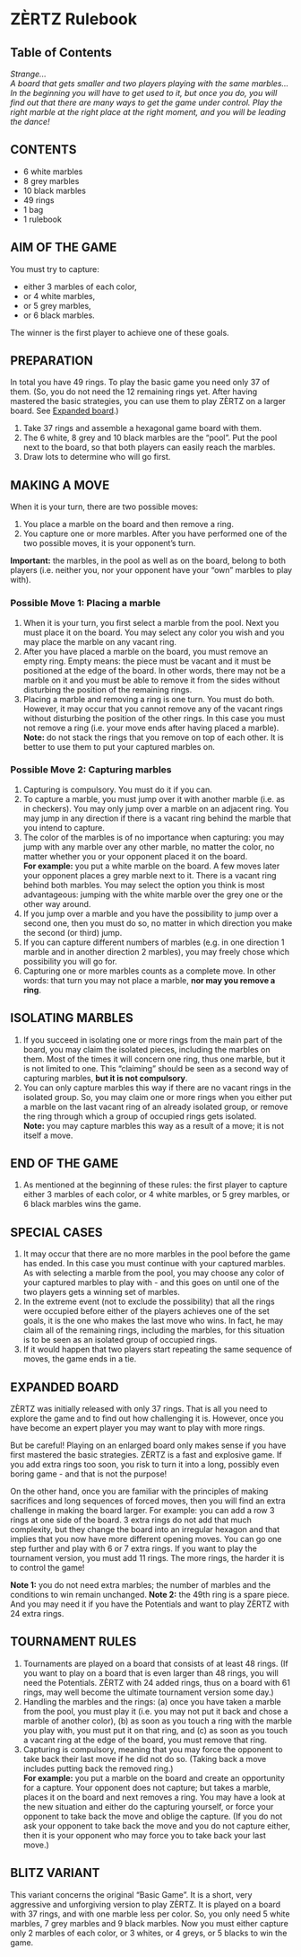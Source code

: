 # ZÈRTZ Rulebook

## Table of Contents

*Strange...  
A board that gets smaller and two players playing with the same marbles...  
In the beginning you will have to get used to it, but once you do, you will find out that there are many ways to get the game under control. Play the right marble at the right place at the right moment, and you will be leading the dance!*

## CONTENTS

* 6 white marbles
* 8 grey marbles
* 10 black marbles
* 49 rings
* 1 bag
* 1 rulebook

## AIM OF THE GAME

You must try to capture:

* either 3 marbles of each color,
* or 4 white marbles,
* or 5 grey marbles,
* or 6 black marbles.

The winner is the first player to achieve one of these goals.

## PREPARATION

In total you have 49 rings. To play the basic game you need only 37 of them. (So, you do not need the 12 remaining rings yet. After having mastered the basic strategies, you can use them to play ZÈRTZ on a larger board. See [Expanded board](#expanded-board).)

1. Take 37 rings and assemble a hexagonal game board with them.
2. The 6 white, 8 grey and 10 black marbles are the “pool”. Put the pool next to the board, so that both players can easily reach the marbles.
3. Draw lots to determine who will go first.

## MAKING A MOVE

When it is your turn, there are two possible moves:

1. You place a marble on the board and then remove a ring.
2. You capture one or more marbles. After you have performed one of the two possible moves, it is your opponent’s turn.

**Important:** the marbles, in the pool as well as on the board, belong to both players (i.e. neither you, nor your opponent have your “own” marbles to play with).

### Possible Move 1: Placing a marble

1. When it is your turn, you first select a marble from the pool. Next you must place it on the board. You may select any color you wish and you may place the marble on any vacant ring.
2. After you have placed a marble on the board, you must remove an empty ring. Empty means: the piece must be vacant and it must be positioned at the edge of the board. In other words, there may not be a marble on it and you must be able to remove it from the sides without disturbing the position of the remaining rings.
3. Placing a marble and removing a ring is one turn. You must do both. However, it may occur that you cannot remove any of the vacant rings without disturbing the position of the other rings. In this case you must not remove a ring (i.e. your move ends after having placed a marble).  
**Note:** do not stack the rings that you remove on top of each other. It is better to use them to put your captured marbles on.

### Possible Move 2: Capturing marbles

1. Capturing is compulsory. You must do it if you can.
2. To capture a marble, you must jump over it with another marble (i.e. as in checkers). You may only jump over a marble on an adjacent ring. You may jump in any direction if there is a vacant ring behind the marble that you intend to capture.
3. The color of the marbles is of no importance when capturing: you may jump with any marble over any other marble, no matter the color, no matter whether you or your opponent placed it on the board.  
**For example:** you put a white marble on the board. A few moves later your opponent places a grey marble next to it. There is a vacant ring behind both marbles. You may select the option you think is most advantageous: jumping with the white marble over the grey one or the other way around.
4. If you jump over a marble and you have the possibility to jump over a second one, then you must do so, no matter in which direction you make the second (or third) jump.
5. If you can capture different numbers of marbles (e.g. in one direction 1 marble and in another direction 2 marbles), you may freely chose which possibility you will go for.
6. Capturing one or more marbles counts as a complete move. In other words: that turn you may not place a marble, **nor may you remove a ring**.

## ISOLATING MARBLES

1. If you succeed in isolating one or more rings from the main part of the board, you may claim the isolated pieces, including the marbles on them. Most of the times it will concern one ring, thus one marble, but it is not limited to one. This “claiming” should be seen as a second way of capturing marbles, **but it is not compulsory**.
2. You can only capture marbles this way if there are no vacant rings in the isolated group. So, you may claim one or more rings when you either put a marble on the last vacant ring of an already isolated group, or remove the ring through which a group of occupied rings gets isolated.  
**Note:** you may capture marbles this way as a result of a move; it is not itself a move.

## END OF THE GAME

1. As mentioned at the beginning of these rules: the first player to capture either 3 marbles of each color, or 4 white marbles, or 5 grey marbles, or 6 black marbles wins the game.

## SPECIAL CASES

1. It may occur that there are no more marbles in the pool before the game has ended. In this case you must continue with your captured marbles. As with selecting a marble from the pool, you may choose any color of your captured marbles to play with - and this goes on until one of the two players gets a winning set of marbles.
2. In the extreme event (not to exclude the possibility) that all the rings were occupied before either of the players achieves one of the set goals, it is the one who makes the last move who wins. In fact, he may claim all of the remaining rings, including the marbles, for this situation is to be seen as an isolated group of occupied rings.
3. If it would happen that two players start repeating the same sequence of moves, the game ends in a tie.

## EXPANDED BOARD

ZÈRTZ was initially released with only 37 rings. That is all you need to explore the game and to find out how challenging it is. However, once you have become an expert player you may want to play with more rings.

But be careful! Playing on an enlarged board only makes sense if you have first mastered the basic strategies. ZÈRTZ is a fast and explosive game. If you add extra rings too soon, you risk to turn it into a long, possibly even boring game - and that is not the purpose!

On the other hand, once you are familiar with the principles of making sacrifices and long sequences of forced moves, then you will find an extra challenge in making the board larger. For example: you can add a row 3 rings at one side of the board. 3 extra rings do not add that much complexity, but they change the board into an irregular hexagon and that implies that you now have more different opening moves. You can go one step further and play with 6 or 7 extra rings. If you want to play the tournament version, you must add 11 rings. The more rings, the harder it is to control the game!

**Note 1:** you do not need extra marbles; the number of marbles and the conditions to win remain unchanged.
**Note 2:** the 49th ring is a spare piece. And you may need it if you have the Potentials and want to play ZÈRTZ with 24 extra rings.

## TOURNAMENT RULES

1. Tournaments are played on a board that consists of at least 48 rings. (If you want to play on a board that is even larger than 48 rings, you will need the Potentials. ZÈRTZ with 24 added rings, thus on a board with 61 rings, may well become the ultimate tournament version some day.)
2. Handling the marbles and the rings: (a) once you have taken a marble from the pool, you must play it (i.e. you may not put it back and chose a marble of another color), (b) as soon as you touch a ring with the marble you play with, you must put it on that ring, and (c) as soon as you touch a vacant ring at the edge of the board, you must remove that ring.
3. Capturing is compulsory, meaning that you may force the opponent to take back their last move if he did not do so. (Taking back a move includes putting back the removed ring.)  
**For example:** you put a marble on the board and create an opportunity for a capture. Your opponent does not capture; but takes a marble, places it on the board and next removes a ring. You may have a look at the new situation and either do the capturing yourself, or force your opponent to take back the move and oblige the capture. (If you do not ask your opponent to take back the move and you do not capture either, then it is your opponent who may force you to take back your last move.)

## BLITZ VARIANT

This variant concerns the original “Basic Game”. It is a short, very aggressive and unforgiving version to play ZÈRTZ. It is played on a board with 37 rings, and with one marble less per color. So, you only need 5 white marbles, 7 grey marbles and 9 black marbles. Now you must either capture only 2 marbles of each color, or 3 whites, or 4 greys, or 5 blacks to win the game.
